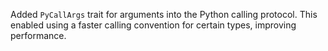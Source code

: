 Added `PyCallArgs` trait for arguments into the Python calling protocol. This enabled using a faster calling convention for certain types, improving performance.
